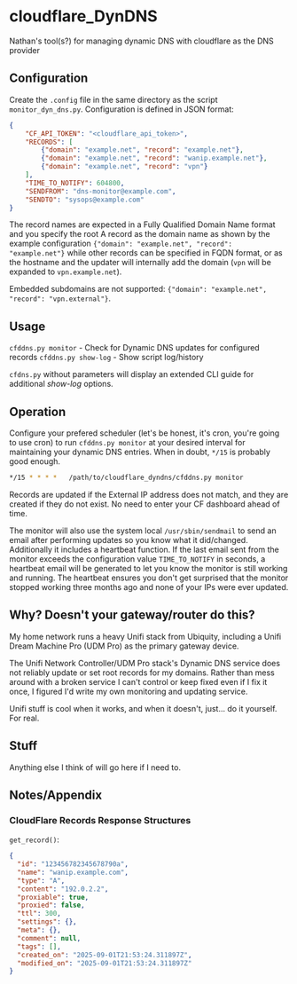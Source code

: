 # cloudflare_DynDNS

Nathan's tool(s?) for managing dynamic DNS with cloudflare as the DNS provider


## Configuration

Create the `.config` file in the same directory as the script `monitor_dyn_dns.py`.  Configuration is defined in JSON format:

```json
{
    "CF_API_TOKEN": "<cloudflare_api_token>",
    "RECORDS": [
        {"domain": "example.net", "record": "example.net"},
        {"domain": "example.net", "record": "wanip.example.net"},
        {"domain": "example.net", "record": "vpn"}
    ],
    "TIME_TO_NOTIFY": 604800,
    "SENDFROM": "dns-monitor@example.com",
    "SENDTO": "sysops@example.com"
}
```

The record names are expected in a Fully Qualified Domain Name format and you specify the root A record as the domain name as shown by the example configuration `{"domain": "example.net", "record": "example.net"}` while other records can be specified in FQDN format, or as the hostname and the updater will internally add the domain (`vpn` will be expanded to `vpn.example.net`).

Embedded subdomains are not supported: `{"domain": "example.net", "record": "vpn.external"}`.

## Usage

`cfddns.py monitor` - Check for Dynamic DNS updates for configured records
`cfddns.py show-log` - Show script log/history

`cfdns.py` without parameters will display an extended CLI guide for additional _show-log_ options.

## Operation

Configure your prefered scheduler (let's be honest, it's cron, you're going to use cron) to run `cfddns.py monitor` at your desired interval for maintaining your dynamic DNS entries.  When in doubt, `*/15` is probably good enough.

```bash
*/15 * * * *   /path/to/cloudflare_dyndns/cfddns.py monitor
```

Records are updated if the External IP address does not match, and they are created if they do not exist.  No need to enter your CF dashboard ahead of time.

The monitor will also use the system local `/usr/sbin/sendmail` to send an email after performing updates so you know what it did/changed.  Additionally it includes a heartbeat function.  If the last email sent from the monitor exceeds the configuration value `TIME_TO_NOTIFY` in seconds, a heartbeat email will be generated to let you know the monitor is still working and running.  The heartbeat ensures you don't get surprised that the monitor stopped working three months ago and none of your IPs were ever updated.

## Why? Doesn't your gateway/router do this?

My home network runs a heavy Unifi stack from Ubiquity, including a Unifi Dream Machine Pro (UDM Pro) as the primary gateway device.

The Unifi Network Controller/UDM Pro stack's Dynamic DNS service does not reliably update or set root records for my domains.  Rather than mess around with a broken service I can't control or keep fixed even if I fix it once, I figured I'd write my own monitoring and updating service.

Unifi stuff is cool when it works, and when it doesn't, just... do it yourself.  For real.

## Stuff

Anything else I think of will go here if I need to.


## Notes/Appendix

### CloudFlare Records Response Structures

`get_record()`:
```json
{
  "id": "123456782345678790a",
  "name": "wanip.example.com",
  "type": "A",
  "content": "192.0.2.2",
  "proxiable": true,
  "proxied": false,
  "ttl": 300,
  "settings": {},
  "meta": {},
  "comment": null,
  "tags": [],
  "created_on": "2025-09-01T21:53:24.311897Z",
  "modified_on": "2025-09-01T21:53:24.311897Z"
}
```